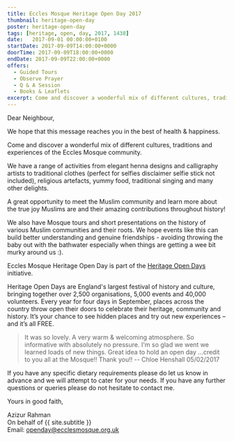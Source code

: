 ```yaml
---
title: Eccles Mosque Heritage Open Day 2017
thumbnail: heritage-open-day
poster: heritage-open-day
tags: [heritage, open, day, 2017, 1438]
date:   2017-09-01 00:00:00+0100
startDate: 2017-09-09T14:00:00+0000
doorTime: 2017-09-09T18:00:00+0000
endDate: 2017-09-09T22:00:00+0000
offers:
  - Guided Tours
  - Observe Prayer
  - Q & A Session
  - Books & Leaflets
excerpt: Come and discover a wonderful mix of different cultures, traditions and experiences of the Eccles Mosque community.
---
```


Dear Neighbour,

We hope that this message reaches you in the best of health & happiness.

Come and discover a wonderful mix of different cultures, traditions and experiences of the Eccles Mosque community. 

We have a range of activities from elegant henna designs and calligraphy artists to traditional clothes (perfect for selfies disclaimer selfie stick not included), religious artefacts, yummy food, traditional singing and many other delights.

A great opportunity to meet the Muslim community and learn more about the true joy Muslims are and their amazing contributions throughout history!

We also have Mosque tours and short presentations on the history of various Muslim communities and their roots. We hope events like this can build better understanding and genuine friendships - avoiding throwing the baby out with the bathwater especially when things are getting a wee bit murky around us :).

Eccles Mosque Heritage Open Day is part of the [Heritage Open Days](https://www.heritageopendays.org.uk) initiative.

Heritage Open Days are England's largest festival of history and culture, bringing together over 2,500 organisations, 5,000 events and 40,000 volunteers. Every year for four days in September, places across the country throw open their doors to celebrate their heritage, community and history. It’s your chance to see hidden places and try out new experiences – and it’s all FREE.

> It was so lovely. A very warm & welcoming atmosphere. So informative with absolutely no pressure. I'm so glad we went we learned loads of new things. Great idea to hold an open day ...credit to you all at the Mosque!! Thank you!!
-- Chloe Henshall 05/02/2017

If you have any specific dietary requirements please do let us know in advance and we will attempt to cater for your needs. If you have any further questions or queries please do not hesitate to contact me.

Yours in good faith,

Azizur Rahman<br/>
On behalf of {{ site.subtitle }}<br/>
Email: openday@ecclesmosque.org.uk

